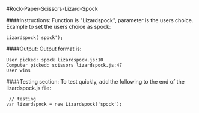 #Rock-Paper-Scissors-Lizard-Spock

####Instructions:
Function is "Lizardspock", parameter is the users choice. Example to set the users choice as spock:

    Lizardspock('spock');

####Output:
Output format is:

	User picked: spock lizardspock.js:10
	Computer picked: scissors lizardspock.js:47
	User wins 

####Testing section:
To test quickly, add the following to the end of the lizardspock.js file:

	 // testing
	var lizardspock = new Lizardspock('spock');